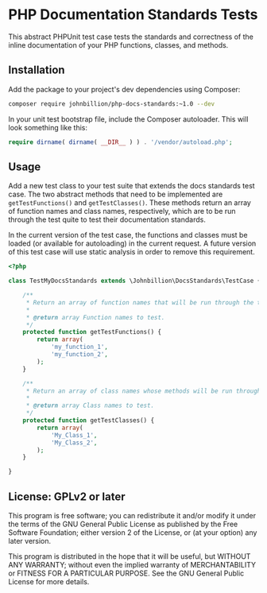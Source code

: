 # PHP Documentation Standards Tests

This abstract PHPUnit test case tests the standards and correctness of the inline documentation of your PHP functions,
classes, and methods.

## Installation

Add the package to your project's dev dependencies using Composer:

```bash
composer require johnbillion/php-docs-standards:~1.0 --dev
```

In your unit test bootstrap file, include the Composer autoloader. This will look something like this:

```php
require dirname( dirname( __DIR__ ) ) . '/vendor/autoload.php';
```

## Usage

Add a new test class to your test suite that extends the docs standards test case. The two abstract methods that need to
be implemented are `getTestFunctions()` and `getTestClasses()`. These methods return an array of function names and
class names, respectively, which are to be run through the test quite to test their documentation standards.

In the current version of the test case, the functions and classes must be loaded (or available for autoloading) in the
current request. A future version of this test case will use static analysis in order to remove this requirement.

```php
<?php

class TestMyDocsStandards extends \Johnbillion\DocsStandards\TestCase {

	/**
	 * Return an array of function names that will be run through the test suite.
	 *
	 * @return array Function names to test.
	 */
	protected function getTestFunctions() {
		return array(
			'my_function_1',
			'my_function_2',
		);
	}

	/**
	 * Return an array of class names whose methods will be run through the test suite.
	 *
	 * @return array Class names to test.
	 */
	protected function getTestClasses() {
		return array(
			'My_Class_1',
			'My_Class_2',
		);
	}

}
```

## License: GPLv2 or later ##

This program is free software; you can redistribute it and/or modify
it under the terms of the GNU General Public License as published by
the Free Software Foundation; either version 2 of the License, or
(at your option) any later version.

This program is distributed in the hope that it will be useful,
but WITHOUT ANY WARRANTY; without even the implied warranty of
MERCHANTABILITY or FITNESS FOR A PARTICULAR PURPOSE.  See the
GNU General Public License for more details.
